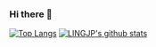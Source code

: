 ### Hi there 👋
[![Top Langs](https://github-readme-stats.vercel.app/api/top-langs/?username=LINGJP&langs_count=5)](https://github.com/anuraghazra/github-readme-stats)
[![LINGJP's github stats](https://github-readme-stats.vercel.app/api?username=LINGJP&show_icons=true&theme=radical&hide=prs&include_all_commits=true)](https://github.com/LINGJP)

<!--
**LINGJP/LINGJP** is a ✨ _special_ ✨ repository because its `README.md` (this file) appears on your GitHub profile.

Here are some ideas to get you started:

- 🔭 I’m currently working on ...
- 🌱 I’m currently learning ...
- 👯 I’m looking to collaborate on ...
- 🤔 I’m looking for help with ...
- 💬 Ask me about ...
- 📫 How to reach me: ...
- 😄 Pronouns: ...
- ⚡ Fun fact: ...
-->
